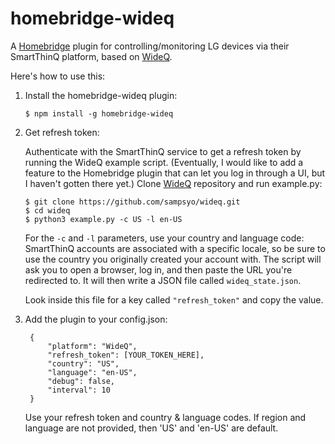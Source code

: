 # homebridge-wideq
A [Homebridge][] plugin for controlling/monitoring LG devices via their SmartThinQ platform, based on [WideQ][].

[homebridge]: https://github.com/nfarina/homebridge
[wideq]: https://github.com/NorDroN/wideq-js

Here's how to use this:

1. Install the homebridge-wideq plugin:

       $ npm install -g homebridge-wideq

2. Get refresh token:

   Authenticate with the SmartThinQ service to get a refresh token by running the WideQ example script. (Eventually, I would like to add a feature to the Homebridge plugin that can let you log in through a UI, but I haven't gotten there yet.) Clone [WideQ][] repository and run example.py:

       $ git clone https://github.com/sampsyo/wideq.git
       $ cd wideq
       $ python3 example.py -c US -l en-US

   For the `-c` and `-l` parameters, use your country and language code: SmartThinQ accounts are associated with a specific locale, so be sure to use the country you originally created your account with.
   The script will ask you to open a browser, log in, and then paste the URL you're redirected to. It will then write a JSON file called `wideq_state.json`.

   Look inside this file for a key called `"refresh_token"` and copy the value.

3. Add the plugin to your config.json:

        {
            "platform": "WideQ",
            "refresh_token": [YOUR_TOKEN_HERE],
            "country": "US",
            "language": "en-US",
            "debug": false,
            "interval": 10
        }

   Use your refresh token and country & language codes. If region and language are not provided, then 'US' and 'en-US' are default.
